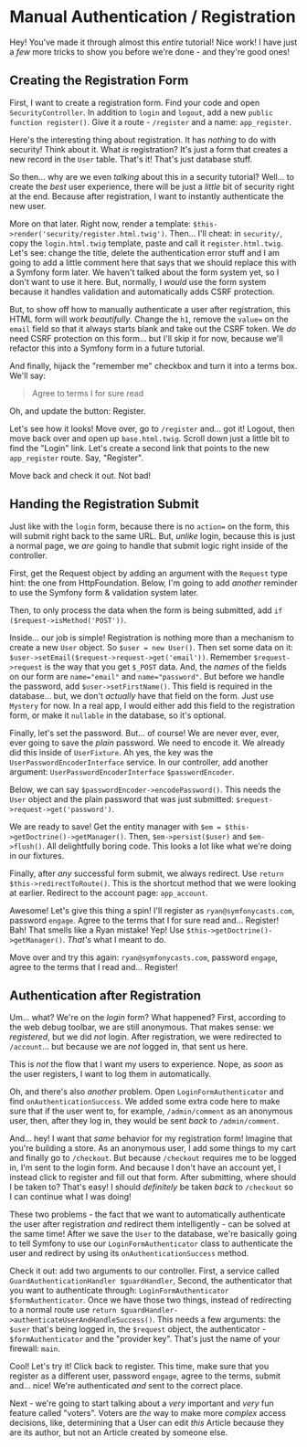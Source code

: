 # Manual Authentication / Registration

Hey! You've made it through almost this *entire* tutorial! Nice work! I have
just a *few* more tricks to show you before we're done - and they're good ones!

## Creating the Registration Form

First, I want to create a registration form. Find your code and open
`SecurityController`. In addition to `login` and `logout`, add a new
`public function register()`. Give it a route - `/register` and a name: `app_register`.

Here's the interesting thing about registration. It has *nothing* to do with
security! Think about it. What *is* registration? It's just a form that creates a
new record in the `User` table. That's it! That's just database stuff.

So then... why are we even *talking* about this in a security tutorial? Well...
to create the *best* user experience, there will be just a *little* bit of security
right at the end. Because after registration, I want to instantly authenticate the
new user.

More on that later. Right now, render a template:
`$this->render('security/register.html.twig')`. Then... I'll cheat: in `security/`,
copy the `login.html.twig` template, paste and call it `register.html.twig`. Let's
see: change the title, delete the authentication error stuff and I am going to add
a little comment here that says that we should replace this with a Symfony form
later. We haven't talked about the form system yet, so I don't want to use it
here. But, normally, I *would* use the form system because it handles validation
and automatically adds CSRF protection.

But, to show off how to manually authenticate a user after registration, this HTML
form will work *beautifully*. Change the `h1`, remove the `value=` on the `email`
field so that it always starts blank and take out the CSRF token. We *do* need CSRF
protection on this form... but I'll skip it for now, because we'll refactor this
into a Symfony form in a future tutorial.

And finally, hijack the "remember me" checkbox and turn it into a terms box.
We'll say:

> Agree to terms I for sure read

Oh, and update the button: Register.

Let's see how it looks! Move over, go to `/register` and... got it! Logout, then
move back over and open up `base.html.twig`. Scroll down just a little bit to find
the "Login" link. Let's create a second link that points to the new `app_register`
route. Say, "Register".

Move back and check it out. Not bad!

## Handing the Registration Submit

Just like with the `login` form, because there is no `action=` on the form, this
will submit right back to the same URL. But, *unlike* login, because this is just
a normal page, we *are* going to handle that submit logic right inside of the
controller.

First, get the Request object by adding an argument with the `Request` type hint:
the one from HttpFoundation. Below, I'm going to add *another* reminder to use the
Symfony form & validation system later.

Then, to only process the data when the form is being submitted, add
`if ($request->isMethod('POST'))`.

Inside... our job is simple! Registration is nothing more than a mechanism to
create a new `User` object. So `$user = new User()`. Then set some data on it:
`$user->setEmail($request->request->get('email'))`. Remember `$request->request`
is the way that you get `$_POST` data. And, the *names* of the fields on our form
are `name="email"` and `name="password"`. But before we handle the password, add
`$user->setFirstName()`. This field is required in the database... but, we don't
*actually* have that field on the form. Just use `Mystery` for now. In a real
app, I would either add this field to the registration form, or make it `nullable`
in the database, so it's optional.

Finally, let's set the password. But... of course! We are never ever, ever, ever
going to save the *plain* password. We need to encode it. We already did this
inside of `UserFixture`. Ah yes, the key was the `UserPasswordEncoderInterface`
service. In our controller, add another argument: `UserPasswordEncoderInterface` 
`$passwordEncoder`.

Below, we can say `$passwordEncoder->encodePassword()`. This needs the `User`
object and the plain password that was just submitted:
`$request->request->get('password')`.

We are ready to save! Get the entity manager with `$em = $this->getDoctrine()->getManager()`.
Then, `$em->persist($user)` and `$em->flush()`. All delightfully boring code.
This looks a lot like what we're doing in our fixtures.

Finally, after *any* successful form submit, we always redirect. Use
`return $this->redirectToRoute()`. This is the shortcut method that we were looking
at earlier. Redirect to the account page: `app_account`.

Awesome! Let's give this thing a spin! I'll register as `ryan@symfonycasts.com`,
password `engage`. Agree to the terms that I for sure read and... Register!
Bah! That smells like a Ryan mistake! Yep! Use `$this->getDoctrine()->getManager()`.
*That's* what I meant to do.

Move over and try this again: `ryan@symfonycasts.com`, password `engage`, agree
to the terms that I read and... Register!

## Authentication after Registration

Um... what? We're on the *login* form? What happened? First, according to the
web debug toolbar, we are still anonymous. That makes sense: we *registered*,
but we did *not* login. After registration, we were redirected to `/account`... but
because we are *not* logged in, that sent us here.

This is *not* the flow that I want my users to experience. Nope, as *soon* as
the user registers, I want to log them in automatically.

Oh, and there's also *another* problem. Open `LoginFormAuthenticator` and find
`onAuthenticationSuccess`. We added some extra code here to make sure that
if the user went to, for example, `/admin/comment` as an anonymous user, then,
after they log in, they would be sent *back* to `/admin/comment`.

And... hey! I want that *same* behavior for my registration form! Imagine that you're
building a store. As an anonymous user, I add some things to my cart and finally
go to `/checkout`. But because `/checkout` requires me to be logged in, I'm sent
to the login form. And because I don't have an account yet, I instead click to register
and fill out that form. After submitting, where should I be taken to? That's easy!
I should *definitely* be taken *back* to `/checkout` so I can continue what I was
doing!

These two problems - the fact that we want to automatically authenticate the user
after registration *and* redirect them intelligently - can be solved at the same
time! After we save the `User` to the database, we're basically going to tell
Symfony to use our `LoginFormAuthenticator` class to authenticate the user and
redirect by using its `onAuthenticationSuccess` method.

Check it out: add two arguments to our controller. First, a service called
`GuardAuthenticationHandler $guardHandler`,  Second, the authenticator that you
want to authenticate through: `LoginFormAuthenticator $formAuthenticator`. Once
we have those two things, instead of redirecting to a normal route use
`return $guardHandler->authenticateUserAndHandleSuccess()`. This needs a few
arguments: the `$user` that's being logged in, the `$request` object, the authenticator -
`$formAuthenticator` and the "provider key". That's just the name of your firewall:
`main`.

Cool! Let's try it! Click back to register. This time, make sure that you register
as a different user, password `engage`, agree to the terms, submit and... nice!
We're authenticated *and* sent to the correct place.

Next - we're going to start talking about a *very* important and *very* fun feature
called "voters". Voters are *the* way to make more *complex* access decisions,
like, determining that a User can edit *this* Article because they are its author,
but not an Article created by someone else.
